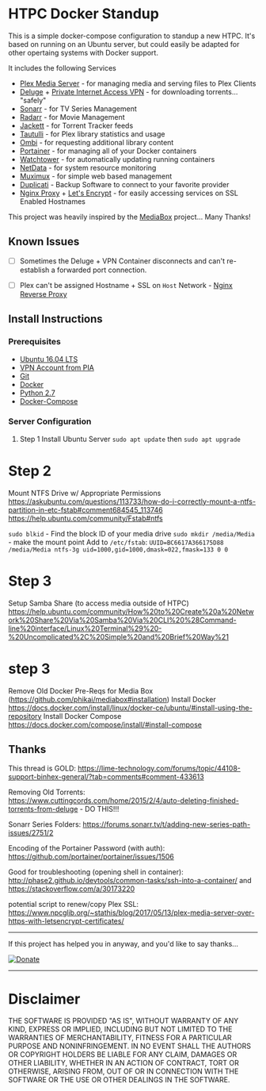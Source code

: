 # HTPC Docker Standup
This is a simple docker-compose configuration to standup a new HTPC. It's based on running on an Ubuntu server, but could easily be adapted for other opertaing systems with Docker support.

It includes the following Services

- [Plex Media Server](https://www.plex.tv/) - for managing media and serving files to Plex Clients
- [Deluge](https://deluge-torrent.org/) + [Private Internet Access VPN](https://www.privateinternetaccess.com/pages/buy-vpn/toz) - for downloading torrents... "safely"
- [Sonarr](https://sonarr.tv/) - for TV Series Management
- [Radarr](https://radarr.video/) - for Movie Management
- [Jackett](https://github.com/Jackett/Jackett) - for Torrent Tracker feeds
- [Tautulli](http://tautulli.com/) - for Plex library statistics and usage
- [Ombi](https://ombi.io/) - for requesting additional library content
- [Portainer](https://portainer.io/) - for managing all of your Docker containers
- [Watchtower](https://github.com/v2tec/watchtower) - for automatically updating running containers
- [NetData](https://my-netdata.io/) - for system resource monitoring
- [Muximux](https://github.com/mescon/Muximux) - for simple web based management
- [Duplicati](https://www.duplicati.com/) - Backup Software to connect to your favorite provider
- [Nginx Proxy](https://github.com/jwilder/nginx-proxy) + [Let's Encrypt](https://github.com/JrCs/docker-letsencrypt-nginx-proxy-companion) - for easily accessing services on SSL Enabled Hostnames

This project was heavily inspired by the [MediaBox](https://github.com/tom472/mediabox) project... Many Thanks!

## Known Issues
- [ ] Sometimes the Deluge + VPN Container disconnects and can't re-establish a forwarded port connection. 
- [ ] Plex can't be assigned Hostname + SSL on `Host` Network - [Nginx Reverse Proxy](https://github.com/jwilder/nginx-proxy#multiple-networks)



## Install Instructions

### Prerequisites
- [Ubuntu 16.04 LTS](https://www.ubuntu.com/)
- [VPN Account from PIA](https://www.privateinternetaccess.com/pages/buy-vpn/toz)
- [Git](https://git-scm.com/)
- [Docker](https://www.docker.com/)
- [Python 2.7](https://www.python.org/)
- [Docker-Compose](https://docs.docker.com/compose/)

### Server Configuration
1. Step 1
Install Ubuntu Server
`sudo apt update` then `sudo apt upgrade`

# Step 2
Mount NTFS Drive w/ Appropriate Permissions
https://askubuntu.com/questions/113733/how-do-i-correctly-mount-a-ntfs-partition-in-etc-fstab#comment684545_113746
https://help.ubuntu.com/community/Fstab#ntfs

`sudo blkid` - Find the block ID of your media drive
`sudo mkdir /media/Media` - make the mount point
Add to `/etc/fstab`: `UUID=BC6617A366175D88 /media/Media ntfs-3g uid=1000,gid=1000,dmask=022,fmask=133 0 0`

# Step 3
Setup Samba Share (to access media outside of HTPC)
https://help.ubuntu.com/community/How%20to%20Create%20a%20Network%20Share%20Via%20Samba%20Via%20CLI%20%28Command-line%20interface/Linux%20Terminal%29%20-%20Uncomplicated%2C%20Simple%20and%20Brief%20Way%21

# step 3
Remove Old Docker
Pre-Reqs for Media Box (https://github.com/phikai/mediabox#installation)
Install Docker
https://docs.docker.com/install/linux/docker-ce/ubuntu/#install-using-the-repository
Install Docker Compose
https://docs.docker.com/compose/install/#install-compose



## Thanks
This thread is GOLD: https://lime-technology.com/forums/topic/44108-support-binhex-general/?tab=comments#comment-433613

Removing Old Torrents: https://www.cuttingcords.com/home/2015/2/4/auto-deleting-finished-torrents-from-deluge - DO THIS!!!

Sonarr Series Folders: https://forums.sonarr.tv/t/adding-new-series-path-issues/2751/2

Encoding of the Portainer Password (with auth): https://github.com/portainer/portainer/issues/1506

Good for troubleshooting (opening shell in container): http://phase2.github.io/devtools/common-tasks/ssh-into-a-container/ and https://stackoverflow.com/a/30173220

potential script to renew/copy Plex SSL: https://www.npcglib.org/~stathis/blog/2017/05/13/plex-media-server-over-https-with-letsencrypt-certificates/



---

If this project has helped you in anyway, and you'd like to say thanks...

[![Donate](https://img.shields.io/badge/Donate-SquareCash-brightgreen.svg)](https://cash.me/$phikai)

---
# Disclaimer

THE SOFTWARE IS PROVIDED "AS IS", WITHOUT WARRANTY OF ANY KIND, EXPRESS OR
IMPLIED, INCLUDING BUT NOT LIMITED TO THE WARRANTIES OF MERCHANTABILITY,
FITNESS FOR A PARTICULAR PURPOSE AND NONINFRINGEMENT. IN NO EVENT SHALL THE
AUTHORS OR COPYRIGHT HOLDERS BE LIABLE FOR ANY CLAIM, DAMAGES OR OTHER
LIABILITY, WHETHER IN AN ACTION OF CONTRACT, TORT OR OTHERWISE, ARISING FROM,
OUT OF OR IN CONNECTION WITH THE SOFTWARE OR THE USE OR OTHER DEALINGS IN THE
SOFTWARE.